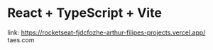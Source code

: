 # React + TypeScript + Vite

link:  https://rocketseat-fjdcfozhe-arthur-filipes-projects.vercel.app/
<a target="_blank">taes.com</a>
